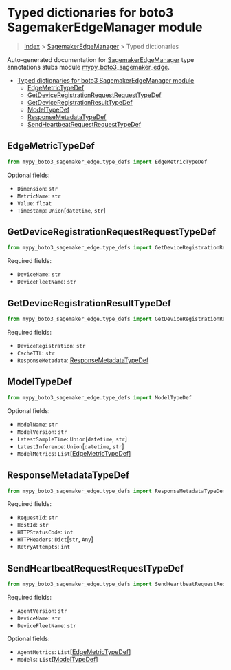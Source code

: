 # Typed dictionaries for boto3 SagemakerEdgeManager module

> [Index](..) > [SagemakerEdgeManager](.) > Typed dictionaries

Auto-generated documentation for
[SagemakerEdgeManager](https://boto3.amazonaws.com/v1/documentation/api/latest/reference/services/sagemaker-edge.html#SagemakerEdgeManager)
type annotations stubs module
[mypy_boto3_sagemaker_edge](https://pypi.org/project/mypy-boto3-sagemaker-edge/).

- [Typed dictionaries for boto3 SagemakerEdgeManager module](#typed-dictionaries-for-boto3-sagemakeredgemanager-module)
  - [EdgeMetricTypeDef](#edgemetrictypedef)
  - [GetDeviceRegistrationRequestRequestTypeDef](#getdeviceregistrationrequestrequesttypedef)
  - [GetDeviceRegistrationResultTypeDef](#getdeviceregistrationresulttypedef)
  - [ModelTypeDef](#modeltypedef)
  - [ResponseMetadataTypeDef](#responsemetadatatypedef)
  - [SendHeartbeatRequestRequestTypeDef](#sendheartbeatrequestrequesttypedef)

## EdgeMetricTypeDef

```python
from mypy_boto3_sagemaker_edge.type_defs import EdgeMetricTypeDef
```

Optional fields:

- `Dimension`: `str`
- `MetricName`: `str`
- `Value`: `float`
- `Timestamp`: `Union`\[`datetime`, `str`\]

## GetDeviceRegistrationRequestRequestTypeDef

```python
from mypy_boto3_sagemaker_edge.type_defs import GetDeviceRegistrationRequestRequestTypeDef
```

Required fields:

- `DeviceName`: `str`
- `DeviceFleetName`: `str`

## GetDeviceRegistrationResultTypeDef

```python
from mypy_boto3_sagemaker_edge.type_defs import GetDeviceRegistrationResultTypeDef
```

Required fields:

- `DeviceRegistration`: `str`
- `CacheTTL`: `str`
- `ResponseMetadata`:
  [ResponseMetadataTypeDef](./type_defs.md#responsemetadatatypedef)

## ModelTypeDef

```python
from mypy_boto3_sagemaker_edge.type_defs import ModelTypeDef
```

Optional fields:

- `ModelName`: `str`
- `ModelVersion`: `str`
- `LatestSampleTime`: `Union`\[`datetime`, `str`\]
- `LatestInference`: `Union`\[`datetime`, `str`\]
- `ModelMetrics`:
  `List`\[[EdgeMetricTypeDef](./type_defs.md#edgemetrictypedef)\]

## ResponseMetadataTypeDef

```python
from mypy_boto3_sagemaker_edge.type_defs import ResponseMetadataTypeDef
```

Required fields:

- `RequestId`: `str`
- `HostId`: `str`
- `HTTPStatusCode`: `int`
- `HTTPHeaders`: `Dict`\[`str`, `Any`\]
- `RetryAttempts`: `int`

## SendHeartbeatRequestRequestTypeDef

```python
from mypy_boto3_sagemaker_edge.type_defs import SendHeartbeatRequestRequestTypeDef
```

Required fields:

- `AgentVersion`: `str`
- `DeviceName`: `str`
- `DeviceFleetName`: `str`

Optional fields:

- `AgentMetrics`:
  `List`\[[EdgeMetricTypeDef](./type_defs.md#edgemetrictypedef)\]
- `Models`: `List`\[[ModelTypeDef](./type_defs.md#modeltypedef)\]
